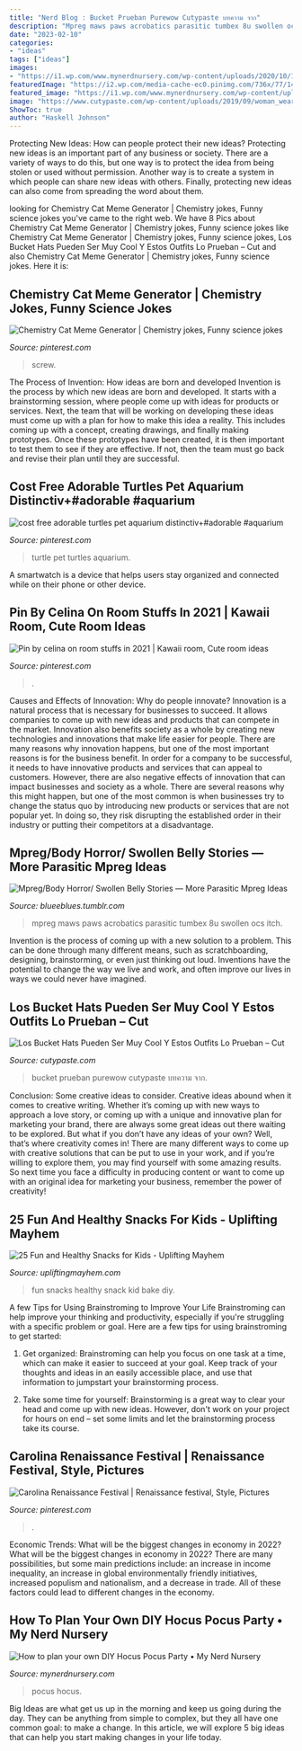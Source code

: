 ```yaml
---
title: "Nerd Blog : Bucket Prueban Purewow Cutypaste บทความ จาก"
description: "Mpreg maws paws acrobatics parasitic tumbex 8u swollen ocs itch"
date: "2023-02-10"
categories:
- "ideas"
tags: ["ideas"]
images:
- "https://i1.wp.com/www.mynerdnursery.com/wp-content/uploads/2020/10/1IMG_20201018_101225167_BURST000_COVER.jpg?resize=1140%2C1639&amp;ssl=1"
featuredImage: "https://i2.wp.com/media-cache-ec0.pinimg.com/736x/77/14/97/77149776b7507a2f4f4dbd7de6eb7486.jpg?resize=833%2C1372"
featured_image: "https://i1.wp.com/www.mynerdnursery.com/wp-content/uploads/2020/10/1IMG_20201018_101225167_BURST000_COVER.jpg?resize=1140%2C1639&amp;ssl=1"
image: "https://www.cutypaste.com/wp-content/uploads/2019/09/woman_wearing_a_blue_bucket_hat.jpeg"
ShowToc: true
author: "Haskell Johnson"
---
```



Protecting New Ideas: How can people protect their new ideas?
Protecting new ideas is an important part of any business or society. There are a variety of ways to do this, but one way is to protect the idea from being stolen or used without permission. Another way is to create a system in which people can share new ideas with others. Finally, protecting new ideas can also come from spreading the word about them.

	

		
looking for Chemistry Cat Meme Generator | Chemistry jokes, Funny science jokes you've came to the right web. We have 8 Pics about Chemistry Cat Meme Generator | Chemistry jokes, Funny science jokes like Chemistry Cat Meme Generator | Chemistry jokes, Funny science jokes, Los Bucket Hats Pueden Ser Muy Cool Y Estos Outfits Lo Prueban – Cut and also Chemistry Cat Meme Generator | Chemistry jokes, Funny science jokes. Here it is:
		
    
## Chemistry Cat Meme Generator | Chemistry Jokes, Funny Science Jokes

<img loading=lazy src="https://i.pinimg.com/736x/35/42/50/354250312007dc50d21abdfe1b3612da--funny-happy-birthday-images-happy-birthday-cats.jpg" onerror="this.onerror=null;this.src='https://tse4.mm.bing.net/th?id=OIP.GKfUyYJdQmQ8ysb-6XPTZwHaHU&amp;pid=15.1';" alt="Chemistry Cat Meme Generator | Chemistry jokes, Funny science jokes">

_Source: pinterest.com_

>screw. 

	

The Process of Invention: How ideas are born and developed
Invention is the process by which new ideas are born and developed. It starts with a brainstorming session, where people come up with ideas for products or services. Next, the team that will be working on developing these ideas must come up with a plan for how to make this idea a reality. This includes coming up with a concept, creating drawings, and finally making prototypes. Once these prototypes have been created, it is then important to test them to see if they are effective. If not, then the team must go back and revise their plan until they are successful.

    
## Cost Free Adorable Turtles Pet Aquarium Distinctiv+#adorable #aquarium

<img loading=lazy src="https://i.pinimg.com/736x/ea/34/d9/ea34d90bdc41d0ebc9ab88e485edf454.jpg" onerror="this.onerror=null;this.src='https://tse3.mm.bing.net/th?id=OIP.HQhIc1wIkEiA5ETpvvFvOgHaJ3&amp;pid=15.1';" alt="cost free adorable turtles pet aquarium distinctiv+#adorable #aquarium">

_Source: pinterest.com_

>turtle pet turtles aquarium. 

	

A smartwatch is a device that helps users stay organized and connected while on their phone or other device.

    
## Pin By Celina On Room Stuffs In 2021 | Kawaii Room, Cute Room Ideas

<img loading=lazy src="https://i.pinimg.com/736x/16/d0/02/16d002084951c7eb55af01c4aa4605c0.jpg" onerror="this.onerror=null;this.src='https://tse2.mm.bing.net/th?id=OIP.K9Bnqa4Dn9gftUuxOL9XSQHaHS&amp;pid=15.1';" alt="Pin by celina on room stuffs in 2021 | Kawaii room, Cute room ideas">

_Source: pinterest.com_

>. 

	

Causes and Effects of Innovation: Why do people innovate?
Innovation is a natural process that is necessary for businesses to succeed. It allows companies to come up with new ideas and products that can compete in the market. Innovation also benefits society as a whole by creating new technologies and innovations that make life easier for people. There are many reasons why innovation happens, but one of the most important reasons is for the business benefit. In order for a company to be successful, it needs to have innovative products and services that can appeal to customers. However, there are also negative effects of innovation that can impact businesses and society as a whole. There are several reasons why this might happen, but one of the most common is when businesses try to change the status quo by introducing new products or services that are not popular yet. In doing so, they risk disrupting the established order in their industry or putting their competitors at a disadvantage.

    
## Mpreg/Body Horror/ Swollen Belly Stories — More Parasitic Mpreg Ideas

<img loading=lazy src="https://64.media.tumblr.com/6b3cd7373bec03e806fc37c55bf3abf7/tumblr_pd2shx13u61tv72c9o1_640.gifv" onerror="this.onerror=null;this.src='https://tse3.mm.bing.net/th?id=OIP.O4WCMd8YmZQP1KOOXmpOfQHaGs&amp;pid=15.1';" alt="Mpreg/Body Horror/ Swollen Belly Stories — More Parasitic Mpreg Ideas">

_Source: blueeblues.tumblr.com_

>mpreg maws paws acrobatics parasitic tumbex 8u swollen ocs itch. 

	

Invention is the process of coming up with a new solution to a problem. This can be done through many different means, such as scratchboarding, designing, brainstorming, or even just thinking out loud. Inventions have the potential to change the way we live and work, and often improve our lives in ways we could never have imagined.

    
## Los Bucket Hats Pueden Ser Muy Cool Y Estos Outfits Lo Prueban – Cut

<img loading=lazy src="https://www.cutypaste.com/wp-content/uploads/2019/09/woman_wearing_a_blue_bucket_hat.jpeg" onerror="this.onerror=null;this.src='https://tse2.mm.bing.net/th?id=OIP.FEVwVszyJkSrWzTDquQrcQHaJX&amp;pid=15.1';" alt="Los Bucket Hats Pueden Ser Muy Cool Y Estos Outfits Lo Prueban – Cut">

_Source: cutypaste.com_

>bucket prueban purewow cutypaste บทความ จาก. 

	

Conclusion: Some creative ideas to consider.
Creative ideas abound when it comes to creative writing. Whether it’s coming up with new ways to approach a love story, or coming up with a unique and innovative plan for marketing your brand, there are always some great ideas out there waiting to be explored. But what if you don’t have any ideas of your own? Well, that’s where creativity comes in! There are many different ways to come up with creative solutions that can be put to use in your work, and if you’re willing to explore them, you may find yourself with some amazing results. So next time you face a difficulty in producing content or want to come up with an original idea for marketing your business, remember the power of creativity!

    
## 25 Fun And Healthy Snacks For Kids - Uplifting Mayhem

<img loading=lazy src="https://i2.wp.com/media-cache-ec0.pinimg.com/736x/77/14/97/77149776b7507a2f4f4dbd7de6eb7486.jpg?resize=833%2C1372" onerror="this.onerror=null;this.src='https://tse3.mm.bing.net/th?id=OIP.Ikqn1lSxOP7jgu63_VPalQHaMM&amp;pid=15.1';" alt="25 Fun and Healthy Snacks for Kids - Uplifting Mayhem">

_Source: upliftingmayhem.com_

>fun snacks healthy snack kid bake diy. 

	

A few Tips for Using Brainstroming to Improve Your Life
Brainstroming can help improve your thinking and productivity, especially if you're struggling with a specific problem or goal. Here are a few tips for using brainstroming to get started: 
1. Get organized: Brainstroming can help you focus on one task at a time, which can make it easier to succeed at your goal. Keep track of your thoughts and ideas in an easily accessible place, and use that information to jumpstart your brainstorming process. 

2. Take some time for yourself: Brainstorming is a great way to clear your head and come up with new ideas. However, don't work on your project for hours on end – set some limits and let the brainstorming process take its course. 


    
## Carolina Renaissance Festival | Renaissance Festival, Style, Pictures

<img loading=lazy src="https://i.pinimg.com/originals/69/fb/38/69fb38796bad77ea54915d1077e777bf.jpg" onerror="this.onerror=null;this.src='https://tse4.mm.bing.net/th?id=OIP.VWwBDIJHo_SCG0gNr48CRgHaLH&amp;pid=15.1';" alt="Carolina Renaissance Festival | Renaissance festival, Style, Pictures">

_Source: pinterest.com_

>. 

	

Economic Trends: What will be the biggest changes in economy in 2022?
What will be the biggest changes in economy in 2022? There are many possibilities, but some main predictions include: an increase in income inequality, an increase in global environmentally friendly initiatives, increased populism and nationalism, and a decrease in trade. All of these factors could lead to different changes in the economy.

    
## How To Plan Your Own DIY Hocus Pocus Party • My Nerd Nursery

<img loading=lazy src="https://i1.wp.com/www.mynerdnursery.com/wp-content/uploads/2020/10/1IMG_20201018_101225167_BURST000_COVER.jpg?resize=1140%2C1639&amp;ssl=1" onerror="this.onerror=null;this.src='https://tse4.mm.bing.net/th?id=OIP.WaOjN8BV4Kb8QS-ENI8B8wHaKp&amp;pid=15.1';" alt="How to plan your own DIY Hocus Pocus Party • My Nerd Nursery">

_Source: mynerdnursery.com_

>pocus hocus. 

	

Big Ideas are what get us up in the morning and keep us going during the day. They can be anything from simple to complex, but they all have one common goal: to make a change. In this article, we will explore 5 big ideas that can help you start making changes in your life today.

